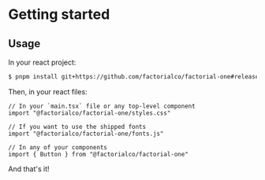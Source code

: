 # Getting started

## Usage

In your react project:

```bash
$ pnpm install git+https://github.com/factorialco/factorial-one#release
```

Then, in your react files:

```tsx
// In your `main.tsx` file or any top-level component
import "@factorialco/factorial-one/styles.css"

// If you want to use the shipped fonts
import "@factorialco/factorial-one/fonts.js"

// In any of your components
import { Button } from "@factorialco/factorial-one"
```

And that's it!
